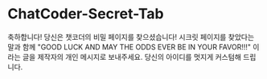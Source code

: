 # ChatCoder-Secret-Tab
축하합니다! 당신은 챗코더의 비밀 페이지를 찾으셨습니다! 시크릿 페이지를 찾았다는 말과 함께 "GOOD LUCK AND MAY THE ODDS EVER BE IN YOUR FAVOR!!!" 이라는 글을 제작자의 개인 메시지로 보내주세요. 당신의 아이디를 멋지게 커스텀해 드립니다.
